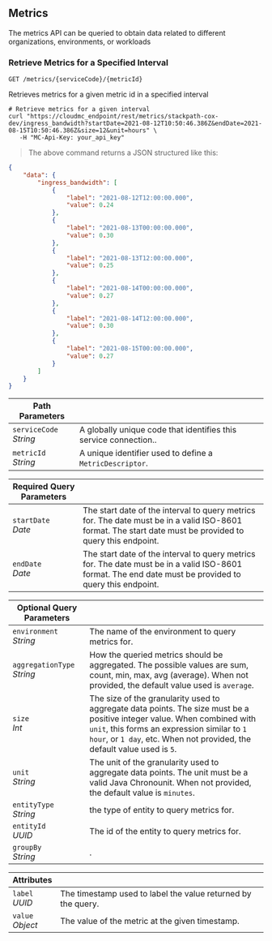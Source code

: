## Metrics

The metrics API can be queried to obtain data related to different organizations, environments, or workloads

### Retrieve Metrics for a Specified Interval

<!-- GET METRICS FOR INTERVAL -->

`GET /metrics/{serviceCode}/{metricId}`

Retrieves metrics for a given metric id in a specified interval

```shell
# Retrieve metrics for a given interval
curl "https://cloudmc_endpoint/rest/metrics/stackpath-cox-dev/ingress_bandwidth?startDate=2021-08-12T10:50:46.386Z&endDate=2021-08-15T10:50:46.386Z&size=12&unit=hours" \
   -H "MC-Api-Key: your_api_key"
```
> The above command returns a JSON structured like this:

```json
{
    "data": {
        "ingress_bandwidth": [
            {
                "label": "2021-08-12T12:00:00.000",
                "value": 0.24
            },
            {
                "label": "2021-08-13T00:00:00.000",
                "value": 0.30
            },
            {
                "label": "2021-08-13T12:00:00.000",
                "value": 0.25
            },
            {
                "label": "2021-08-14T00:00:00.000",
                "value": 0.27
            },
            {
                "label": "2021-08-14T12:00:00.000",
                "value": 0.30
            },
            {
                "label": "2021-08-15T00:00:00.000",
                "value": 0.27
            }
        ]
    }
}
```

Path Parameters | &nbsp;
---- | -----------
`serviceCode`<br/>*String* | A globally unique code that identifies this service connection..
`metricId`<br/>*String* | A unique identifier used to define a `MetricDescriptor`.

Required Query Parameters | &nbsp;
---- | -----------
`startDate`<br/>*Date* | The start date of the interval to query metrics for. The date must be in a valid ISO-8601 format. The start date must be provided to query this endpoint.
`endDate`<br/>*Date* | The start date of the interval to query metrics for. The date must be in a valid ISO-8601 format.  The end date must be provided to query this endpoint.

Optional Query Parameters | &nbsp;
---- | -----------
`environment`<br/>*String* | The name of the environment to query metrics for.
`aggregationType`<br/>*String* | How the queried metrics should be aggregated. The possible values are sum, count, min, max, avg (average). When not provided, the default value used is `average`.
`size`<br/>*Int* | The size of the granularity used to aggregate data points. The size must be a positive integer value. When combined with `unit`, this forms an expression similar to `1 hour`, or `1 day`, etc. When not provided, the default value used is `5`.
`unit`<br/>*String* | The unit of the granularity used to aggregate data points. The unit must be a valid Java Chronounit. When not provided, the default value is `minutes`. 
`entityType`<br/>*String* | the type of entity to query metrics for.
`entityId`<br/>*UUID* | The id of the entity to query metrics for.
`groupBy`<br/>*String* | .


Attributes | &nbsp;
---- | -----------
`label`<br/>*UUID* | The timestamp used to label the value returned by the query.
`value`<br/>*Object* | The value of the metric at the given timestamp.
